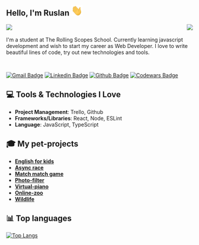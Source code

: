 <h2> Hello, I'm Ruslan <img src="https://raw.githubusercontent.com/ABSphreak/ABSphreak/master/gifs/Hi.gif" width="30px"></h2><img  align='right' src="https://i.ibb.co/5x52S7h/Coffee-bitmoji.png">

![](https://komarev.com/ghpvc/?username=frostwOw13)

I'm a student at The Rolling Scopes School. Currently learning javascript development and wish to start my career as Web Developer. I love to write beautiful lines of code, try out new technologies and tools.

<br/>

[![Gmail Badge](https://img.shields.io/badge/-frostwOw13@yandex.ru-c14438?style=flat&logo=Gmail&logoColor=white&link=mailto:frostwOw13@yandex.ru)](mailto:frostwOw13@yandex.ru) 
[![Linkedin Badge](https://img.shields.io/badge/-yusupovR-0072b1?style=flat&logo=Linkedin&logoColor=white&link=https://www.linkedin.com/in/yusupovr/)](https://www.linkedin.com/in/yusupovr) 
[![Github Badge](https://img.shields.io/badge/-frostwOw13-grey?style=flat&logo=github&logoColor=white&link=https://github.com/frostwOw13/)](https://www.github.com/frostwOw13/)
[![Codewars Badge](https://img.shields.io/static/v1?message=frostwOw13&logo=codewars&labelColor=B1361E&color=B1361E&logoColor=white&label=%20)](https://www.codewars.com/users/frostwOw13)

## :computer: Tools & Technologies I Love
* **Project Management**: Trello, Github
* **Frameworks/Libraries**: React, Node, ESLint
* **Language**: JavaScript, TypeScript

## :mortar_board: My pet-projects
* [**English for kids**](https://frostwow13-english-for-kids.netlify.app/)
* [**Async race**](https://frostwow13.github.io/Async-race/)
* [**Match match game**](https://frostwOw13.github.io/Match-match-game/)
* [**Photo-filter**](https://frostwow13.github.io/Photo-filter/)
* [**Virtual-piano**](https://frostwow13.github.io/Virtual-piano/)
* [**Online-zoo**](https://frostwow13.github.io/Online-zoo/)
* [**Wildlife**](https://frostwow13.github.io/Wildlife/)

## :bar_chart: Top languages
[![Top Langs](https://github-readme-stats.vercel.app/api/top-langs/?username=frostwOw13&layout=compact&exclude_repo=TinderDog-Train,News-Site,Authentication-Security,rsschool-cv,stage0,Wildlife,Online-zoo,Virtual-piano,Photo-filter&theme=cobalt&hide=css)](https://github.com/frostwOw13/github-readme-stats)
